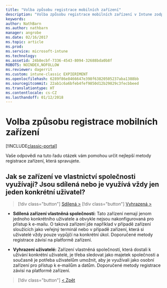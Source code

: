 ```yaml
---
title: "Volba způsobu registrace mobilních zařízení"
description: "Volba způsobu registrace mobilních zařízení v Intune zodpovězením několik jednoduchých dotazů"
keywords: 
author: NathBarn
ms.author: nathbarn
manager: angrobe
ms.date: 02/16/2017
ms.topic: article
ms.prod: 
ms.service: microsoft-intune
ms.technology: 
ms.assetid: 24b8ecbf-7336-4543-8094-32688bda0b8f
ROBOTS: NOINDEX,NOFOLLOW
ms.reviewer: dagerrit
ms.custom: intune-classic EXPIERIMENT
ms.openlocfilehash: 6289f86e8466647e398f63820505237aba1388bb
ms.sourcegitcommit: 22ab1c6a6bfeb4fef9850d12b29829c3fecbbeed
ms.translationtype: HT
ms.contentlocale: cs-CZ
ms.lasthandoff: 01/12/2018
---
```

# <a name="choose-how-to-enroll-mobile-devices"></a>Volba způsobu registrace mobilních zařízení

[!INCLUDE[classic-portal](../includes/classic-portal.md)]

Vaše odpovědi na tuto řadu otázek vám pomohou určit nejlepší metody registrace zařízení, která spravujete.

## <a name="are-your-company-owned-devices-shared-or-do-they-have-dedicated-users"></a>**Jak se zařízení ve vlastnictví společnosti využívají? Jsou sdílená nebo je využívá vždy jen jeden konkrétní uživatel?**

> [!div class="button"]
[Sdílená >](choose-how-to-enroll-devices4.md)
> [!div class="button"]
[Vyhrazená >](choose-how-to-enroll-devices6.md)

- **Sdílená zařízení vlastněná společností:** Tato zařízení nemají jenom jednoho konkrétního uživatele a obvykle nejsou nakonfigurovaná pro přístup k e-mailu. O taková zařízení jde například v případě zařízení sloužících jako veřejný terminál nebo v případě zařízení, která si uživatelé vždy pouze vypůjčí na konkrétní úkol. Doporučené metody registrace závisí na platformě zařízení.

- **Vyhrazení uživatelé:** Zařízení vlastněná společností, která dostali k užívání konkrétní uživatelé, je třeba sledovat jako majetek společnosti a současně je potřeba uživatelům umožnit, aby je využívali jako osobní zařízení pro přístup k e-mailům a datům. Doporučené metody registrace závisí na platformě zařízení.

> [!div class="button"]
[< Zpět](choose-how-to-enroll-devices1.md)
